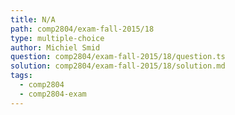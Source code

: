```yaml
---
title: N/A
path: comp2804/exam-fall-2015/18
type: multiple-choice
author: Michiel Smid
question: comp2804/exam-fall-2015/18/question.ts
solution: comp2804/exam-fall-2015/18/solution.md
tags:
  - comp2804
  - comp2804-exam
---
```

